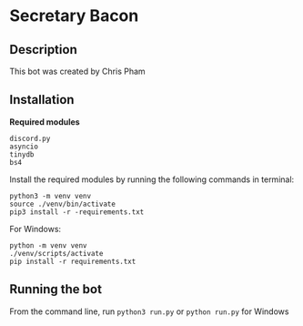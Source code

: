 # Secretary Bacon

## Description

This bot was created by Chris Pham

## Installation

**Required modules**

```
discord.py
asyncio
tinydb
bs4
```

Install the required modules by running the following commands in terminal:

```
python3 -m venv venv
source ./venv/bin/activate
pip3 install -r -requirements.txt
```

For Windows:
```
python -m venv venv
./venv/scripts/activate
pip install -r requirements.txt
```

## Running the bot
From the command line, run
```python3 run.py```
or
```python run.py``` 
for Windows
 